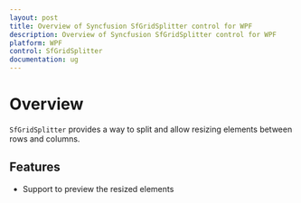 ```yaml
---
layout: post
title: Overview of Syncfusion SfGridSplitter control for WPF
description: Overview of Syncfusion SfGridSplitter control for WPF
platform: WPF
control: SfGridSplitter
documentation: ug
---
```


# Overview

`SfGridSplitter` provides a way to split and allow resizing elements between rows and columns.

## Features

* Support to preview the resized elements




